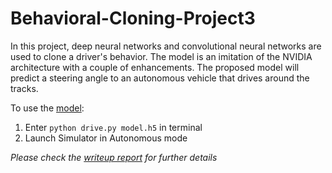 # Behavioral-Cloning-Project3
In this project, deep neural networks and convolutional neural networks are used to clone a driver's behavior. The model is an imitation of the NVIDIA architecture with a couple of enhancements. The proposed model will predict a steering angle to an autonomous vehicle that drives around the tracks.

To use the [model](model.h5):

1. Enter `python drive.py model.h5` in terminal
2. Launch Simulator in Autonomous mode

*Please check the [writeup report](writeup_report.md) for further details*
